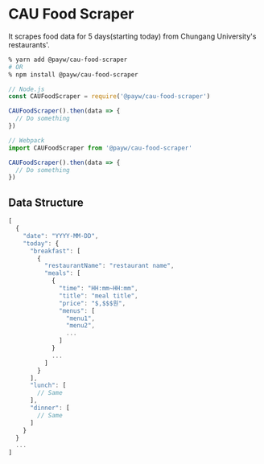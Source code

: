 # CAU Food Scraper

It scrapes food data for 5 days(starting today) from Chungang University's restaurants'.

```zsh
% yarn add @payw/cau-food-scraper
# OR
% npm install @payw/cau-food-scraper
```

```js
// Node.js
const CAUFoodScraper = require('@payw/cau-food-scraper')

CAUFoodScraper().then(data => {
  // Do something
})

// Webpack
import CAUFoodScraper from '@payw/cau-food-scraper'

CAUFoodScraper().then(data => {
  // Do something
})
```

## Data Structure

```js
[
  {
    "date": "YYYY-MM-DD",
    "today": {
      "breakfast": [
        {
          "restaurantName": "restaurant name",
          "meals": [
            {
              "time": "HH:mm~HH:mm",
              "title": "meal title",
              "price": "$,$$$원",
              "menus": [
                "menu1",
                "menu2",
                ...
              ]
            }
            ...
          ]
        }
      ],
      "lunch": [
        // Same
      ],
      "dinner": [
        // Same
      ]
    }
  }
  ...
]
```
